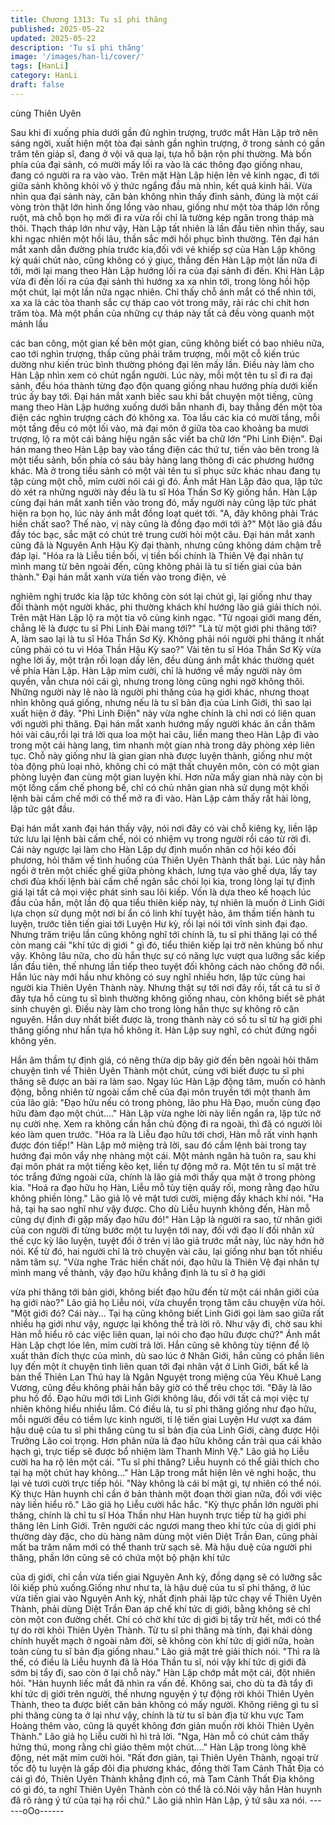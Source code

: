 ```yaml
---
title: Chương 1313: Tu sĩ phi thăng
published: 2025-05-22
updated: 2025-05-22
description: 'Tu sĩ phi thăng'
image: '/images/han-li/cover/'
tags: [HanLi]
category: HanLi
draft: false
---
```


cùng Thiên Uyên

Sau khi đi xuống phía dưới gần đủ nghìn trượng, trước mắt Hàn
Lập trở nên sáng ngời, xuất hiện một tòa đại sảnh gần nghìn
trượng, ở trong sảnh có gần trăm tên giáp sĩ, đang ở vội vã qua
lại, tựa hồ bận rộn phi thường.
Mà bốn phía của đại sảnh, có mười mấy lối ra vào là các thông
đạo giống nhau, đang có người ra ra vào vào.
Trên mặt Hàn Lập hiện lên vẻ kinh ngạc, đi tới giữa sảnh không
khỏi vô ý thức ngẩng đầu mà nhìn, kết quả kinh hãi.
Vừa nhìn qua đại sảnh này, căn bản không nhìn thấy đỉnh sảnh,
đúng là một cái vòng tròn thật lớn hình ống lồng vào nhau, giống
như một tòa tháp lớn rỗng ruột, mà chỗ bọn họ mới đi ra vừa rồi
chỉ là tường kép ngăn trong tháp mà thôi.
Thạch tháp lớn như vậy, Hàn Lập tất nhiên là lần đầu tiên nhìn
thấy, sau khi ngạc nhiên một hồi lâu, thần sắc mới hồi phục bình
thường.
Tên đại hán mắt xanh dẫn đường phía trước kia,đối với vẻ khiếp
sợ của Hàn Lập không kỳ quái chút nào, cũng không có ý giục,
thẳng đến Hàn Lập một lần nữa đi tới, mới lại mang theo Hàn Lập
hướng lối ra của đại sảnh đi đến.
Khi Hàn Lập vừa đi đến lối ra của đại sảnh thì hướng xa xa nhìn
tới, trong lòng hồi hộp một chút, lại một lần nữa ngạc nhiên.
Chỉ thấy chỗ ánh mắt có thể nhìn tới, xa xa là các tòa thanh sắc
cự tháp cao vót trong mây, rải rác chi chít hơn trăm tòa. Mà một
phần của những cự tháp này tất cả đều vòng quanh một mảnh lầu

các ban công, một gian kế bên một gian, cũng không biết có bao
nhiêu nữa, cao tới nghìn trượng, thấp cũng phải trăm trượng, mỗi
một cỗ kiến trúc dường như kiến trúc bình thường phóng đại lên
mấy lần.
Điều này làm cho Hàn Lập nhìn xem có chút ngẩn người.
Lúc này, mỗi một tên tu sĩ đi ra đại sảnh, đều hóa thành từng đạo
độn quang giống nhau hướng phía dưới kiến trúc ấy bay tới. Đại
hán mắt xanh biếc sau khi bắt chuyện một tiếng, cũng mang theo
Hàn Lập hướng xuống dưới bắn nhanh đi, bay thẳng đến một tòa
điện các nghìn trượng cách đó không xa.
Tòa lầu các kia có mười tầng, mỗi một tầng đều có một lối vào,
mà đại môn ở giữa tòa cao khoảng ba mươi trượng, lộ ra một cái
bảng hiệu ngân sắc viết ba chữ lớn "Phi Linh Điện".
Đại hán mang theo Hàn Lập bay vào tầng điện các thứ tư, tiến
vào bên trong là một tiểu sảnh, bốn phía có sáu bảy hàng lang
thông đi các phương hướng khác.
Mà ở trong tiểu sảnh có một vài tên tu sĩ phục sức khác nhau
đang tụ tập cùng một chỗ, mỉm cười nói cái gì đó. Ánh mắt Hàn
Lập đảo qua, lập tức dò xét ra những người này đều là tu sĩ Hóa
Thần Sơ Kỳ giống hắn.
Hàn Lập cùng đại hán mắt xanh tiến vào trong đó, mấy người này
cũng lập tức phát hiện ra bọn họ, lúc này ánh mắt đồng loạt quét
tới.
"A, đây không phải Trác hiền chất sao? Thế nào, vị này cũng là
đồng đạo mới tới à?" Một lão giả đầu đầy tóc bạc, sắc mặt có chút
trẻ trung cười hỏi một câu.
Đại hán mắt xanh cũng đã là Nguyên Anh Hậu Kỳ đại thành,
nhưng cũng không dám chậm trễ đáp lại.
"Hóa ra là Liễu tiền bối, vị tiền bối chính là Thiên Vệ đại nhân tự
mình mang từ bên ngoài đến, cũng không phải là tu sĩ tiến giai
của bản thành." Đại hán mắt xanh vừa tiến vào trong điện, vẻ

nghiêm nghị trước kia lập tức không còn sót lại chút gì, lại giống
như thay đổi thành một người khác, phi thường khách khí hướng
lão giả giải thích nói.
Trên mặt Hàn Lập lộ ra một tia vô cùng kinh ngạc.
"Từ ngoại giới mang đến, chẳng lẽ là được tu sĩ Phi Linh Đài
mang tới?"
"Là từ một giới phi thăng tới? A, làm sao lại là tu sĩ Hóa Thần Sơ
Kỳ. Không phải nói người phi thăng ít nhất cũng phải có tu vi Hóa
Thần Hậu Kỳ sao?"
Vài tên tu sĩ Hóa Thần Sơ Kỳ vừa nghe lời ấy, một trận rối loạn
dấy lên, đều dùng ánh mắt khác thường quét về phía Hàn Lập.
Hàn Lập mỉm cười, chỉ là hướng về mấy người này ôm quyền,
vẫn chưa nói cái gì, nhưng trong lòng cũng nghi ngờ không thôi.
Những người này lẽ nào là người phi thăng của hạ giới khác,
nhưng thoạt nhìn không quá giống, nhưng nếu là tu sĩ bản địa của
Linh Giới, thì sao lại xuất hiện ở đây.
"Phi Linh Điện" này vừa nghe chính là chỉ nơi có liên quan với
người phi thăng.
Đại hán mắt xanh hướng mấy người khác ân cần thăm hỏi vài
câu,rồi lại trả lời qua loa một hai câu, liền mang theo Hàn Lập đi
vào trong một cái hàng lang, tìm nhanh một gian nhà trong dãy
phòng xép liên tục.
Chỗ này giống như là gian gian nhà được luyện thành, giống như
một tòa động phủ loại nhỏ, không chỉ có mật thất chuyên môn,
còn có một gian phòng luyện đan cùng một gian luyện khí. Hơn
nữa mấy gian nhà này còn bị một lồng cấm chế phong bế, chỉ có
chủ nhân gian nhà sử dụng một khối lệnh bài cấm chế mới có thể
mở ra đi vào.
Hàn Lập cảm thấy rất hài lòng, lập tức gật đầu.

Đại hán mắt xanh đại hán thấy vậy, nói nơi đây có vài chỗ kiêng
kỵ, liền lập tức lưu lại lệnh bài cấm chế, nói có nhiệm vụ trong
người rồi cáo từ rời đi.
Cái này ngược lại làm cho Hàn Lập dự định muốn nhân cơ hội
kéo đối phương, hỏi thăm về tình huống của Thiên Uyên Thành
thất bại.
Lúc này hắn ngồi ở trên một chiếc ghế giữa phòng khách, lưng
tựa vào ghế dựa, lấy tay chơi đùa khối lệnh bài cấm chế ngân sắc
chói lọi kia, trong lòng lại tự định giá lại tất cả mọi việc phát sinh
sau lôi kiếp.
Vốn là dựa theo kế hoạch lúc đầu của hắn, một lần độ qua tiểu
thiên kiếp này, tự nhiên là muốn ở Linh Giới lựa chọn sử dụng
một nơi bí ẩn có linh khí tuyệt hảo, âm thầm tiến hành tu luyện,
trước tiên tiến giai tới Luyện Hư kỳ, rồi lại nói tới vĩnh sinh đại
đạo.
Nhưng trăm triệu lần cũng không nghĩ tới chính là, tu sĩ phi thăng
lại có thể còn mang cái "khí tức dị giới " gì đó, tiểu thiên kiếp lại
trở nên khủng bố như vậy.
Không lâu nữa, cho dù hắn thực sự có năng lực vượt qua lưỡng
sắc kiếp lần đầu tiên, thế nhưng lần tiếp theo tuyệt đối không
cách nào chống đỡ nổi.
Hắn lúc này mới hầu như không có suy nghĩ nhiều hơn, lập tức
cùng hai người kia Thiên Uyên Thành này.
Nhưng thật sự tới nơi đây rồi, tất cả tu sĩ ở đây tựa hồ cùng tu sĩ
bình thường không giống nhau, còn không biết sẽ phát sinh
chuyện gì. Điều này làm cho trong lòng hắn thực sự không rõ căn
nguyên.
Hắn duy nhất biết được là, trong thành này có số tu sĩ từ hạ giới
phi thăng giống như hắn tựa hồ không ít.
Hàn Lập suy nghĩ, có chút đứng ngồi không yên.

Hắn âm thầm tự định giá, có nêng thừa dịp bây giờ đến bên ngoài
hỏi thăm chuyện tình về Thiên Uyên Thành một chút, cùng với
biết được tu sĩ phi thăng sẽ được an bài ra làm sao.
Ngay lúc Hàn Lập động tâm, muốn có hành động, bỗng nhiên từ
ngoài cấm chế của đại môn truyền tới một thanh âm của lão giả:
"Đạo hữu nếu có trong phòng, lão phu Hà Đạo, muốn cùng đạo
hữu đàm đạo một chút...."
Hàn Lập vừa nghe lời này liền ngẩn ra, lập tức nở nụ cười nhẹ.
Xem ra không cần hắn chủ động đi ra ngoài, thì đã có người lôi
kéo làm quen trước.
"Hóa ra là Liễu đạo hữu tới chơi, Hàn mỗ rất vinh hạnh được đón
tiếp!" Hàn Lập mở miệng trả lời, sau đó cầm lệnh bài trong tay
hướng đại môn vẩy nhẹ nhàng một cái.
Một mảnh ngân hà tuôn ra, sau khi đại môn phát ra một tiếng kẽo
kẹt, liền tự động mở ra.
Một tên tu sĩ mặt trẻ tóc trắng đứng ngoài cửa, chính là lão giả
mới thấy qua mặt ở trong phòng kia.
"Hoá ra đạo hữu họ Hàn, Liễu mỗ tùy tiện quấy rối, mong rằng
đạo hữu không phiền lòng." Lão giả lộ vẻ mặt tươi cười, miệng
đầy khách khí nói.
"Ha hả, tại hạ sao nghĩ như vậy được. Cho dù Liễu huynh không
đến, Hàn mỗ cũng dự định đi gặp mấy đạo hữu đó!" Hàn Lập là
người ra sao, từ nhân giới của con người đi từng bước một tu
luyện tới nay, đối với đạo lí đối nhân xử thế cực kỳ lão luyện, tuyệt
đối ở trên vị lão giả trước mắt này, lúc này hớn hở nói.
Kể từ đó, hai người chỉ là trò chuyện vài câu, lại giống như bạn tốt
nhiều năm tâm sự.
"Vừa nghe Trác hiền chất nói, đạo hữu là Thiên Vệ đại nhân tự
mình mang về thành, vậy đạo hữu khẳng định là tu sĩ ở hạ giới

vừa phi thăng tới bản giới, không biết đạo hữu đến từ một cái
nhân giới của hạ giới nào?" Lão giả họ Liễu nói, vừa chuyển trọng
tâm câu chuyện vừa hỏi.
"Một giới đó? Cái này... Tại hạ cũng không biết Linh Giới gọi làm
sao giữa rất nhiều hạ giới như vậy, ngược lại không thể trả lời rõ.
Như vậy đi, chờ sau khi Hàn mỗ hiểu rõ các việc liên quan, lại nói
cho đạo hữu được chứ?" Ánh mắt Hàn Lập chợt lóe lên, mỉm cười
trả lời.
Hắn cũng sẽ không tùy tiệnn để lộ xuất thân đích thực của mình,
dù sao lúc ở Nhân Giới, hắn cũng có phần liên lụy đến một ít
chuyện tình liên quan tới đại nhân vật ở Linh Giới, bất kể là bản
thể Thiên Lan Thú hay là Ngân Nguyệt trong miệng của Yêu Khuê
Lang Vương, cũng đều không phải hắn bây giờ có thể trêu chọc
tới.
"Đây là lão phu hồ đồ. Đạo hữu mới tới Linh Giới không lâu, đối
với tất cả mọi việc tự nhiên không hiểu nhiều lắm. Có điều là, tu sĩ
phi thăng giống như đạo hữu, mỗi người đều có tiềm lực kinh
người, tỉ lệ tiến giai Luyện Hư vượt xa đám hậu duệ của tu sĩ phi
thăng cùng tu sĩ bản địa của Linh Giới, càng được Hội Trưởng Lão
coi trọng. Hơn phân nửa là đạo hữu không cần trải qua cái khảo
hạch gì, trực tiếp sẽ được bổ nhiệm làm Thanh Minh Vệ." Lão giả
họ Liễu cười ha ha rộ lên một cái.
"Tu sĩ phi thăng? Liễu huynh có thể giải thích cho tại hạ một chút
hay không..." Hàn Lập trong mắt hiện lên vẻ nghi hoặc, thu lại vẻ
tươi cười trực tiếp hỏi.
"Này không là cái bí mật gì, tự nhiên có thể nói. Kỳ thực Hàn
huynh chỉ cần ở bản thành một đoạn thời gian nữa, đối với việc
này liền hiểu rõ." Lão giả họ Liễu cười hắc hắc.
"Kỳ thực phần lớn người phi thăng, chính là chỉ tu sĩ Hóa Thần
như Hàn huynh trực tiếp từ hạ giới phi thăng lên Linh Giới. Trên
người các ngươi mang theo khí tức của dị giới phi thường dày
đặc, cho dù hàng năm dùng một viên Diệt Trần Đan, cũng phải
mất ba trăm năm mới có thể thanh trừ sạch sẽ. Mà hậu duệ của
người phi thăng, phần lớn cũng sẽ có chứa một bộ phận khí tức

của dị giới, chỉ cần vừa tiến giai Nguyên Anh kỳ, đồng dạng sẽ có
lưỡng sắc lôi kiếp phủ xuống.Giống như như ta, là hậu duệ của tu
sĩ phi thăng, ở lúc vừa tiến giai vào Nguyên Anh kỳ, nhất định phải
lập tức chạy về Thiên Uyên Thành, phải dùng Diệt Trần Đan áp
chế khí tức dị giới, bằng không sẽ chỉ còn một con đường chết.
Chỉ có chờ khí tức dị giới bị tẩy trừ hết, mới có thể tự do rời khỏi
Thiên Uyên Thành. Từ tu sĩ phi thăng mà tính, đại khái dòng chính
huyết mạch ở ngoài năm đời, sẽ không còn khí tức dị giới nữa,
hoàn toàn cùng tu sĩ bản địa giống nhau." Lão giả mặt trẻ giải
thích nói.
"Thì ra là thế, có điều là Liễu huynh đã là Hóa Thần tu sĩ, nói vậy
khí tức dị giới đã sớm bị tẩy đi, sao còn ở lại chỗ này." Hàn Lập
chớp mắt một cái, đột nhiên hỏi.
"Hàn huynh liếc mắt đã nhìn ra vấn đề. Không sai, cho dù ta đã
tẩy đi khí tức dị giới trên người, thế nhưng nguyện ý tự động rời
khỏi Thiên Uyên Thành, theo ta được biết căn bản không có mấy
người. Không riêng gì tu sĩ phi thăng cùng ta ở lại như vậy, chính
là từ tu sĩ bản địa từ khu vực Tam Hoàng thêm vào, cũng là quyết
không đơn giản muốn rời khỏi Thiên Uyên Thành." Lão giả họ
Liễu cười hì hì trả lời.
"Nga, Hàn mỗ có chút cảm thấy hứng thú, mong rằng chỉ giáo
thêm một chút...." Hàn Lập trong lòng khẽ động, nét mặt mỉm cười
hỏi.
"Rất đơn giản, tại Thiên Uyên Thành, ngoại trừ tốc độ tu luyện là
gấp đôi địa phương khác, đồng thời Tam Cảnh Thất Địa có cái gì
đó, Thiên Uyên Thành khẳng định có, mà Tam Cảnh Thất Địa
không có gì đó, ta nghĩ Thiên Uyên Thành còn có thể là có.Nói
vậy hẳn Hàn huynh đã rõ ràng ý tứ của tại hạ rồi chứ." Lão giả
nhìn Hàn Lập, ý tứ sâu xa nói.
------oOo------
